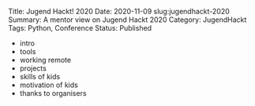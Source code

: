 Title: Jugend Hackt! 2020
Date: 2020-11-09
slug:jugendhackt-2020
Summary: A mentor view on Jugend Hackt 2020
Category: JugendHackt
Tags: Python, Conference
Status: Published

- intro
- tools
- working remote
- projects
- skills of kids
- motivation of kids
- thanks to organisers
